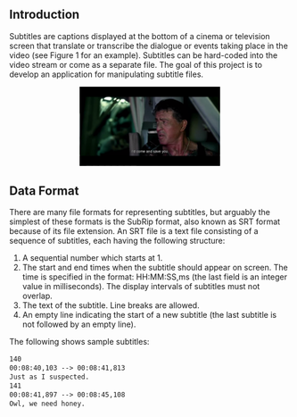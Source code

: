 ## Introduction

Subtitles are captions displayed at the bottom of a cinema or television screen that translate or transcribe the dialogue or events taking place in the video (see Figure 1 for
an example). Subtitles can be hard-coded into the video stream or come as a separate file. The goal of this project is to develop an application for manipulating subtitle files.

<p align="center">
  <img src="./Screenshot-2015-05-17-23.42.40-1024x576.png" width="50%" title="Figure 1: Example subtitle." alt="Figure 1: Example subtitle.">
</p>

## Data Format
There are many file formats for representing subtitles, but arguably the simplest of these formats is the SubRip format, also known as SRT format because of its file extension.
An SRT file is a text file consisting of a sequence of subtitles, each having the following structure:
<ol>
<li>A sequential number which starts at 1.</li>
<li>The start and end times when the subtitle should appear on screen. The time is specified in the format: HH:MM:SS,ms (the last field is an integer value in milliseconds). The display intervals of subtitles must not overlap.</li>
<li>The text of the subtitle. Line breaks are allowed.</li>
<li>An empty line indicating the start of a new subtitle (the last subtitle is not followed by an empty line).</li>
</ol>

The following shows sample subtitles:
```
140
00:08:40,103 --> 00:08:41,813
Just as I suspected.
141
00:08:41,897 --> 00:08:45,108
Owl, we need honey.
```
